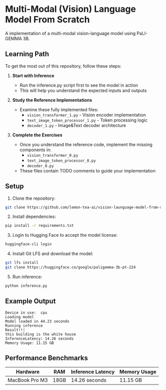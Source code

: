 # Multi-Modal (Vision) Language Model From Scratch

A implementation of a multi-modal vision-language model using PaLI-GEMMA 3B.

## Learning Path
To get the most out of this repository, follow these steps:

1. **Start with Inference**
   - Run the inference.py script first to see the model in action
   - This will help you understand the expected inputs and outputs

2. **Study the Reference Implementations**
   - Examine these fully implemented files:
     - `vision_transformer_1.py` - Vision encoder implementation
     - `text_image_token_processor_1.py` - Token processing logic
     - `decoder_1.py` - Image&Text decoder architecture

3. **Complete the Exercises**
   - Once you understand the reference code, implement the missing components in:
     - `vision_transformer_0.py`
     - `text_image_token_processor_0.py`
     - `decoder_0.py`
   - These files contain TODO comments to guide your implementation

## Setup

1. Clone the repository:
```bash
git clone https://github.com/lemon-tea-ai/vision-launguage-model-from-scratch
```

2. Install dependencies:
```bash
pip install -r requirements.txt
```

3. Login to Hugging Face to accept the model license:
```bash
huggingface-cli login
```

4. Install Git LFS and download the model:
```bash
git lfs install
git clone https://huggingface.co/google/paligemma-3b-pt-224
```

5. Run inference:
```bash
python inference.py
```

## Example Output

```
Device in use:  cpu
Loading model
Model loaded in 44.23 seconds
Running inference
Result!!!
this building is the white house
InferenceLatency: 14.26 seconds
Memory Usage: 11.15 GB
```

## Performance Benchmarks

| Hardware | RAM | Inference Latency | Memory Usage |
|----------|-----|-------------------|--------------|
| MacBook Pro M3 | 18GB | 14.26 seconds | 11.15 GB |
